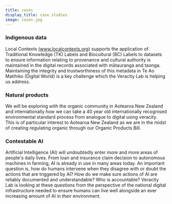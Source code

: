 ```yaml
---
title: cases
display_title: case studies
image: cases.jpg
---
```

<section>
	<h3 class="major"> Indigenous data</h3>
    <p> Local Contexts <a href="www.localcontexts.org">(www.localcontexts.org)</a> supports the application of Traditional Knowledge (TK) Labels and Biocultural (BC) Labels to datasets to ensure information relating to provenance and cultural authority is maintained in the digital records associated with mātauranga and taonga. Maintaining the integrity and trustworthiness of this metadata in Te Ao Matihiko (Digital World) is a key challenge which the Veracity Lab is helping us address.</p>
    <!-- <hr /> -->
</section>

<section>
	<h3 class="major"> Natural products </h3>
    <p> We will be exploring with the organic community in Aotearoa New Zealand and internationally how we can take a 40 year old internationally recognised environmental standard process from analogue to digital using veracity. This is of particular interest to Aotearoa New Zealand as we are in the midst of creating regulating organic through our Organic Products Bill. </p>
    <!-- <hr /> -->
</section>

<section>
	<h3 class="major"> Contestable AI</h3>
    <p> Artificial Intelligence (AI) will undoubtedly enter more and more areas 
of people's daily lives. From loan and insurance claim decision to 
autonomous machines in farming, AI is already in use in many areas 
today. An important question is, how do humans intervene when they 
disagree with or doubt the actions that are triggered by AI? How do we 
make sure actions of AI are reliably documented and understandable? Who 
is accountable? Veracity Lab is looking at these questions from the 
perspective of the national digital infrastructure needed to ensure 
humans can live well alongside an ever increasing amount of AI in their 
environment.</p>
    <!-- <hr /> -->
</section>

<!-- 
<section>
	<h4 class="major">Organic</h4>
	<h5 class="major">Agriculture</h5>
    <p> </p>
    <!-- <hr /> 
<!-- </section> --> 